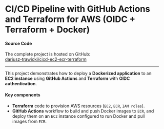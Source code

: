 # CI/CD Pipeline with GitHub Actions and Terraform for AWS (OIDC + Terraform + Docker)

#### Source Code

The complete project is hosted on GitHub:  
[dariusz-trawicki/cicd-ec2-ecr-terraform](https://github.com/dariusz-trawicki/cicd-ec2-ecr-terraform)


---

This project demonstrates how to deploy a **Dockerized application** to an **EC2 instance** using **GitHub Actions** and **Terraform** with **OIDC authentication**.

#### Key components
- **Terraform** code to provision AWS resources (`EC2`, `ECR`, `IAM roles`).  
- **GitHub Actions** workflow to build and push Docker images to `ECR`, and deploy them on an `EC2` instance configured to run Docker and pull images from `ECR`.